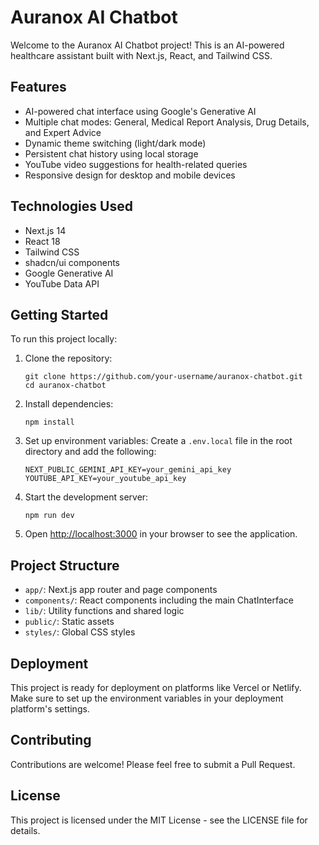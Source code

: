 # Auranox AI Chatbot

Welcome to the Auranox AI Chatbot project! This is an AI-powered healthcare assistant built with Next.js, React, and Tailwind CSS.

## Features

- AI-powered chat interface using Google's Generative AI
- Multiple chat modes: General, Medical Report Analysis, Drug Details, and Expert Advice
- Dynamic theme switching (light/dark mode)
- Persistent chat history using local storage
- YouTube video suggestions for health-related queries
- Responsive design for desktop and mobile devices

## Technologies Used

- Next.js 14
- React 18
- Tailwind CSS
- shadcn/ui components
- Google Generative AI
- YouTube Data API

## Getting Started

To run this project locally:

1. Clone the repository:
   ```
   git clone https://github.com/your-username/auranox-chatbot.git
   cd auranox-chatbot
   ```

2. Install dependencies:
   ```
   npm install
   ```

3. Set up environment variables:
   Create a `.env.local` file in the root directory and add the following:
   ```
   NEXT_PUBLIC_GEMINI_API_KEY=your_gemini_api_key
   YOUTUBE_API_KEY=your_youtube_api_key
   ```

4. Start the development server:
   ```
   npm run dev
   ```

5. Open [http://localhost:3000](http://localhost:3000) in your browser to see the application.

## Project Structure

- `app/`: Next.js app router and page components
- `components/`: React components including the main ChatInterface
- `lib/`: Utility functions and shared logic
- `public/`: Static assets
- `styles/`: Global CSS styles

## Deployment

This project is ready for deployment on platforms like Vercel or Netlify. Make sure to set up the environment variables in your deployment platform's settings.

## Contributing

Contributions are welcome! Please feel free to submit a Pull Request.

## License

This project is licensed under the MIT License - see the LICENSE file for details.
